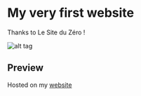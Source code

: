 # My very first website

Thanks to Le Site du Zéro !

![alt tag](https://user-images.githubusercontent.com/56133015/112021725-dfd70080-8b31-11eb-8b28-17e7b65cdda9.jpg)

## Preview

Hosted on my [website](https://www.antoine-traductions.com/archives)

